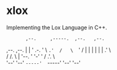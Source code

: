 # xlox
Implementing the Lox Language in C++.

           ,--.     ,-----.  ,--.   ,--. 
,--.  ,--. |  |    '  .-.  '  \  `.'  /  
 \  `'  /  |  |    |  | |  |   .'    \   
 /  /.  \  |  '--. '  '-'  '  /  .'.  \  
'--'  '--' `-----'  `-----'  '--'   '--'